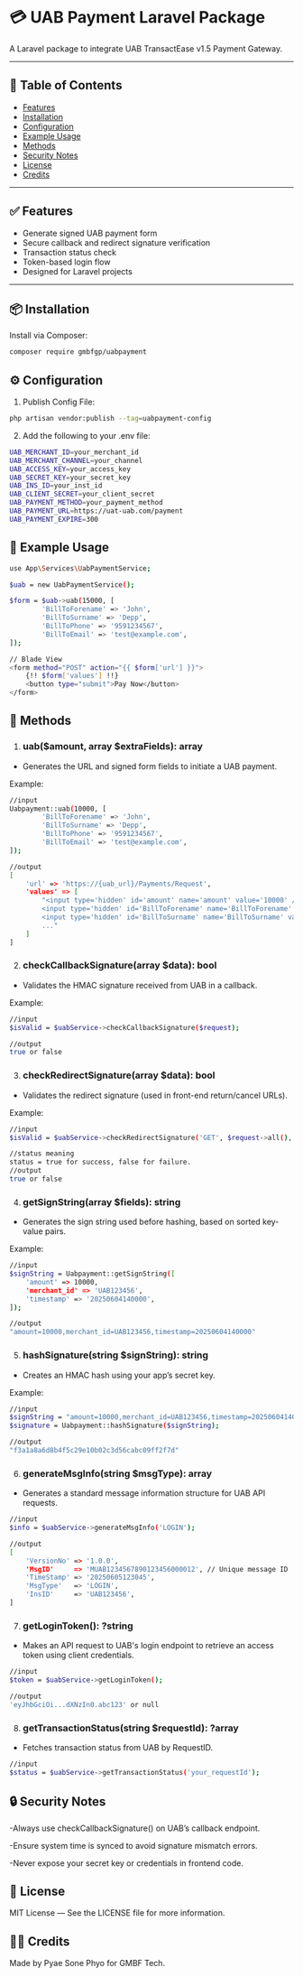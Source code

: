 # 💳 UAB Payment Laravel Package

A Laravel package to integrate UAB TransactEase v1.5 Payment Gateway.

---

## 📑 Table of Contents

- [Features](#-features)
- [Installation](#-installation)
- [Configuration](#%EF%B8%8F-configuration)
- [Example Usage](#-example-usage)
- [Methods](#-methods)
- [Security Notes](#-security-notes)
- [License](#-license)
- [Credits](#-credits)

---

## ✅ Features

- Generate signed UAB payment form
- Secure callback and redirect signature verification
- Transaction status check
- Token-based login flow
- Designed for Laravel projects

---

## 📦 Installation

Install via Composer:

```bash
composer require gmbfgp/uabpayment
```

## ⚙️ Configuration

1. Publish Config File:

```bash
php artisan vendor:publish --tag=uabpayment-config
```
2. Add the following to your .env file:

```bash
UAB_MERCHANT_ID=your_merchant_id
UAB_MERCHANT_CHANNEL=your_channel
UAB_ACCESS_KEY=your_access_key
UAB_SECRET_KEY=your_secret_key
UAB_INS_ID=your_inst_id
UAB_CLIENT_SECRET=your_client_secret
UAB_PAYMENT_METHOD=your_payment_method
UAB_PAYMENT_URL=https://uat-uab.com/payment
UAB_PAYMENT_EXPIRE=300
```

## 🚀 Example Usage

```bash
use App\Services\UabPaymentService;

$uab = new UabPaymentService();

$form = $uab->uab(15000, [
        'BillToForename' => 'John',
        'BillToSurname' => 'Depp',
        'BillToPhone' => '9591234567',
        'BillToEmail' => 'test@example.com',
]);

// Blade View
<form method="POST" action="{{ $form['url'] }}">
    {!! $form['values'] !!}
    <button type="submit">Pay Now</button>
</form>
```
## 🧰 Methods
1. ### uab($amount, array $extraFields): array
- Generates the URL and signed form fields to initiate a UAB payment.

Example:
```bash
//input
Uabpayment::uab(10000, [
        'BillToForename' => 'John',
        'BillToSurname' => 'Depp',
        'BillToPhone' => '9591234567',
        'BillToEmail' => 'test@example.com',
]);

//output
[
    'url' => 'https://{uab_url}/Payments/Request',
    'values' => [
        "<input type='hidden' id='amount' name='amount' value='10000' />
        <input type='hidden' id='BillToForename' name='BillToForename' value='John' />
        <input type='hidden' id='BillToSurname' name='BillToSurname' value='Depp' />
        ..."
    ]
]
```

 
2. ### checkCallbackSignature(array $data): bool
- Validates the HMAC signature received from UAB in a callback.

Example:
```bash
//input
$isValid = $uabService->checkCallbackSignature($request);

//output
true or false
```


3. ### checkRedirectSignature(array $data): bool
- Validates the redirect signature (used in front-end return/cancel URLs).

Example:
```bash
//input
$isValid = $uabService->checkRedirectSignature('GET', $request->all(), true);

//status meaning
status = true for success, false for failure.
//output
true or false
```


4. ### getSignString(array $fields): string
- Generates the sign string used before hashing, based on sorted key-value pairs.

Example:
```bash
//input
$signString = Uabpayment::getSignString([
    'amount' => 10000,
    'merchant_id' => 'UAB123456',
    'timestamp' => '20250604140000',
]);

//output
"amount=10000,merchant_id=UAB123456,timestamp=20250604140000"
```


5. ### hashSignature(string $signString): string
- Creates an HMAC hash using your app’s secret key.

Example:
```bash
//input
$signString = "amount=10000,merchant_id=UAB123456,timestamp=20250604140000";
$signature = Uabpayment::hashSignature($signString);

//output
"f3a1a8a6d8b4f5c29e10b02c3d56cabc09ff2f7d"
```

6. ### generateMsgInfo(string $msgType): array
- Generates a standard message information structure for UAB API requests.
```bash
//input
$info = $uabService->generateMsgInfo('LOGIN');

//output
[
    'VersionNo' => '1.0.0',
    'MsgID'     => 'MUAB1234567890123456000012', // Unique message ID
    'TimeStamp' => '20250605123045',
    'MsgType'   => 'LOGIN',
    'InsID'     => 'UAB123456',
]
```

7. ### getLoginToken(): ?string
- Makes an API request to UAB's login endpoint to retrieve an access token using client credentials.
```bash
//input
$token = $uabService->getLoginToken();

//output
'eyJhbGciOi...dXNzIn0.abc123' or null
```
8. ### getTransactionStatus(string $requestId): ?array
- Fetches transaction status from UAB by RequestID.
```bash
//input
$status = $uabService->getTransactionStatus('your_requestId');
```

## 🔒 Security Notes

-Always use checkCallbackSignature() on UAB’s callback endpoint.

-Ensure system time is synced to avoid signature mismatch errors.

-Never expose your secret key or credentials in frontend code.

## 📝 License

MIT License — See the LICENSE file for more information.

## 👨‍💻 Credits

Made by Pyae Sone Phyo for GMBF Tech.

